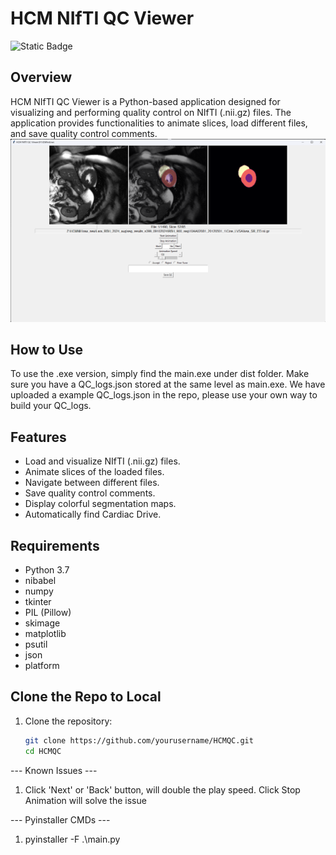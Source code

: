 # HCM NIfTI QC Viewer
![Static Badge](https://img.shields.io/badge/under_dev-not_release-blue)
## Overview
HCM NIfTI QC Viewer is a Python-based application designed for visualizing and performing quality control on NIfTI (.nii.gz) files. The application provides functionalities to animate slices, load different files, and save quality control comments.
![UI](example_files/QCUI.png "Software UI")

## How to Use
To use the .exe version, simply find the main.exe under dist folder. Make sure you have a QC_logs.json stored at the same level as main.exe.
We have uploaded a example QC_logs.json in the repo, please use your own way to build your QC_logs.

## Features
- Load and visualize NIfTI (.nii.gz) files.
- Animate slices of the loaded files.
- Navigate between different files.
- Save quality control comments.
- Display colorful segmentation maps.
- Automatically find Cardiac Drive.

## Requirements
- Python 3.7
- nibabel
- numpy
- tkinter
- PIL (Pillow)
- skimage
- matplotlib
- psutil
- json
- platform

## Clone the Repo to Local
1. Clone the repository:
   ```sh
   git clone https://github.com/yourusername/HCMQC.git
   cd HCMQC

--- Known Issues ---
1. Click 'Next' or 'Back' button, will double the play speed. Click Stop Animation will solve the issue

--- Pyinstaller CMDs ---
1. pyinstaller -F .\main.py
